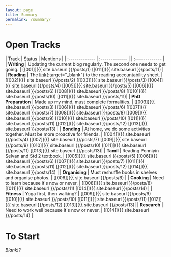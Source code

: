 ```yaml
---
layout: page
title: Summary
permalink: /summary/
---
```

# Open Tracks

| Track | Status | Mentions |
| :------------- | :------------- | | :------------- |
| **Writing** | Updating the current blog regularly. The second one needs to get going. | [\[001\]]({{ site.baseurl }}/posts/1) [\[011\]]({{ site.baseurl }}/posts/11) |
| **Reading** | The [link](https://docs.google.com/spreadsheets/d/e/2PACX-1vTNBPS_v6iWKphkLI2sJ5VP91DHs0HaHp_3x7BBs1xobIIhNkgkYJmjdgdcr4PlF0x1BMgKnOXHc6l2/pubhtml?gid=1307999830&single=true){:target="_blank"} to the reading accountability sheet. | [\[002\]]({{ site.baseurl }}/posts/2) [\[003\]]({{ site.baseurl }}/posts/3) [\[004\]]({{ site.baseurl }}/posts/4) [\[005\]]({{ site.baseurl }}/posts/5) [\[006\]]({{ site.baseurl }}/posts/6) [\[008\]]({{ site.baseurl }}/posts/8) [\[010\]]({{ site.baseurl }}/posts/10) [\[011\]]({{ site.baseurl }}/posts/11)|
| **PhD Preparation** | Made up my mind, must complete formalities. | [\[003\]]({{ site.baseurl }}/posts/3) [\[006\]]({{ site.baseurl }}/posts/6) [\[007\]]({{ site.baseurl }}/posts/7) [\[008\]]({{ site.baseurl }}/posts/8) [\[009\]]({{ site.baseurl }}/posts/9) [\[010\]]({{ site.baseurl }}/posts/10) [\[011\]]({{ site.baseurl }}/posts/11) [\[012\]]({{ site.baseurl }}/posts/12) [\[013\]]({{ site.baseurl }}/posts/13) |
| **Bonding** | At home, we do some activities together. Must be more proactive for friends. | [\[004\]]({{ site.baseurl }}/posts/4) [\[007\]]({{ site.baseurl }}/posts/7) [\[009\]]({{ site.baseurl }}/posts/9) [\[010\]]({{ site.baseurl }}/posts/10) [\[011\]]({{ site.baseurl }}/posts/11) [\[013\]]({{ site.baseurl }}/posts/13)|
| **Tamil** | Reading Ponniyin Selvan and Std 2 textbook. | [\[005\]]({{ site.baseurl }}/posts/5) [\[006\]]({{ site.baseurl }}/posts/6) [\[007\]]({{ site.baseurl }}/posts/7) [\[011\]]({{ site.baseurl }}/posts/11) [\[012\]]({{ site.baseurl }}/posts/12) [\[014\]]({{ site.baseurl }}/posts/14) |
| **Organising** | Must reshuffle books in shelves and organise photos. | [\[006\]]({{ site.baseurl }}/posts/6) |
| **Cooking** | Need to learn because it's now or never. | [\[008\]]({{ site.baseurl }}/posts/8) [\[011\]]({{ site.baseurl }}/posts/11) [\[014\]]({{ site.baseurl }}/posts/14) |
| **Fitness** | Yoga first, then walking? | [\[009\]]({{ site.baseurl }}/posts/9) [\[010\]]({{ site.baseurl }}/posts/10) [\[011\]]({{ site.baseurl }}/posts/11) [\[012\]]({{ site.baseurl }}/posts/12) [\[013\]]({{ site.baseurl }}/posts/13)|
| **Research** | Need to work well because it's now or never. | [\[014\]]({{ site.baseurl }}/posts/14) |


# To Start

_Blank!?_
